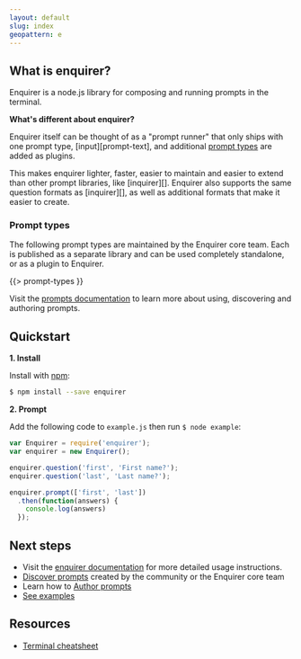 ```yaml
---
layout: default
slug: index
geopattern: e
---
```


## What is enquirer?

Enquirer is a node.js library for composing and running prompts in the terminal.

**What's different about enquirer?**

Enquirer itself can be thought of as a "prompt runner" that only ships with one prompt type, [input][prompt-text], and additional [prompt types](#prompt-types) are added as plugins.

This makes enquirer lighter, faster, easier to maintain and easier to extend than other prompt libraries, like [inquirer][]. Enquirer also supports the same question formats as [inquirer][], as well as additional formats that make it easier to create.

### Prompt types

The following prompt types are maintained by the Enquirer core team. Each is published as a separate library and can be used completely standalone, or as a plugin to Enquirer.

{{> prompt-types }}

Visit the [prompts documentation](prompts.html) to learn more about using, discovering and authoring prompts.

## Quickstart

**1. Install**

Install with [npm](https://www.npmjs.com/):

```sh
$ npm install --save enquirer
```

**2. Prompt**

Add the following code to `example.js` then run `$ node example`:

```js
var Enquirer = require('enquirer');
var enquirer = new Enquirer();

enquirer.question('first', 'First name?');
enquirer.question('last', 'Last name?');

enquirer.prompt(['first', 'last'])
  .then(function(answers) {
    console.log(answers)
  });
```

## Next steps

- Visit the [enquirer documentation](docs.html) for more detailed usage instructions.
- [Discover prompts](https://www.npmjs.com/browse/keyword/{{@site.name}}) created by the community or the Enquirer core team
- Learn how to [Author prompts](prompts.html)
- [See examples](examples.html)

## Resources

- [Terminal cheatsheet](https://gist.github.com/jonschlinkert/a5284f250e98cfeb76edc8f223eb06ae)
